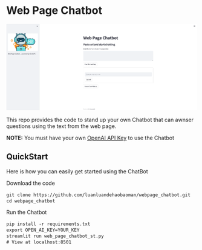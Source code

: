 # Web Page Chatbot
![img.png](img.png)

This repo provides the code to stand up your own Chatbot that can awnser questions using the text from the web page.

**NOTE:** You must have your own [OpenAI API Key](https://platform.openai.com/account/api-keys) to use the Chatbot


## QuickStart

Here is how you can easily get started using the ChatBot


Download the code
```
git clone https://github.com/luanluandehaobaoman/webpage_chatbot.git
cd webpage_chatbot
```

Run the Chatbot
```
pip install -r requirements.txt
export OPEN_AI_KEY=YOUR_KEY
streamlit run web_page_chatbot_st.py
# View at localhost:8501
```

